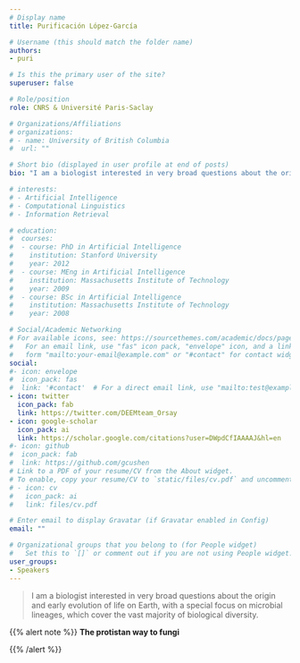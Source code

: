 ```yaml
---
# Display name
title: Purificación López-García

# Username (this should match the folder name)
authors:
- puri

# Is this the primary user of the site?
superuser: false

# Role/position
role: CNRS & Université Paris-Saclay

# Organizations/Affiliations
# organizations:
# - name: University of British Columbia
#  url: ""

# Short bio (displayed in user profile at end of posts)
bio: "I am a biologist interested in very broad questions about the origin and early evolution of life on Earth, with a special focus on microbial lineages, which cover the vast majority of biological diversity."

# interests:
# - Artificial Intelligence
# - Computational Linguistics
# - Information Retrieval

# education:
#  courses:
#  - course: PhD in Artificial Intelligence
#    institution: Stanford University
#    year: 2012
#  - course: MEng in Artificial Intelligence
#    institution: Massachusetts Institute of Technology
#    year: 2009
#  - course: BSc in Artificial Intelligence
#    institution: Massachusetts Institute of Technology
#    year: 2008

# Social/Academic Networking
# For available icons, see: https://sourcethemes.com/academic/docs/page-builder/#icons
#   For an email link, use "fas" icon pack, "envelope" icon, and a link in the
#   form "mailto:your-email@example.com" or "#contact" for contact widget.
social:
#- icon: envelope
#  icon_pack: fas
#  link: '#contact'  # For a direct email link, use "mailto:test@example.org".
- icon: twitter
  icon_pack: fab
  link: https://twitter.com/DEEMteam_Orsay
- icon: google-scholar
  icon_pack: ai
  link: https://scholar.google.com/citations?user=DWpdCfIAAAAJ&hl=en
#- icon: github
#  icon_pack: fab
#  link: https://github.com/gcushen
# Link to a PDF of your resume/CV from the About widget.
# To enable, copy your resume/CV to `static/files/cv.pdf` and uncomment the lines below.
# - icon: cv
#   icon_pack: ai
#   link: files/cv.pdf

# Enter email to display Gravatar (if Gravatar enabled in Config)
email: ""

# Organizational groups that you belong to (for People widget)
#   Set this to `[]` or comment out if you are not using People widget.
user_groups:
- Speakers
---
```


> I am a biologist interested in very broad questions about the origin and early evolution of life on Earth, with a special focus on microbial lineages, which cover the vast majority of biological diversity.

{{% alert note %}}
**The protistan way to fungi**

{{% /alert %}}
